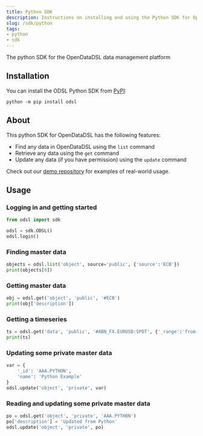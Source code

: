 ```yaml
---
title: Python SDK
description: Instructions on installing and using the Python SDK for OpenDataDSL
slug: /sdk/python
tags:
- python
- sdk
---
```


The python SDK for the OpenDataDSL data management platform

## Installation
You can install the ODSL Python SDK from [PyPI](https://pypi.org/project/odsl/):

    python -m pip install odsl

## About
This python SDK for OpenDataDSL has the following features:

* Find any data in OpenDataDSL using the ```list``` command
* Retrieve any data using the ```get``` command
* Update any data (if you have permission) using the ```update``` command

Check out our [demo repository](https://github.com/OpenDataDSL/odsl-python-sdk-demo) for examples of real-world usage.

## Usage

### Logging in and getting started

```python
from odsl import sdk

odsl = sdk.ODSL()
odsl.login()
```

### Finding master data

```python
objects = odsl.list('object', source='public', {'source':'ECB'})
print(objects[0])
```

### Getting master data

```python
obj = odsl.get('object', 'public', '#ECB')
print(obj['description'])
```

### Getting a timeseries
```python
ts = odsl.get('data', 'public', '#ABN_FX.EURUSD:SPOT', {'_range':'from(2024-07-01)'})
print(ts)
```

### Updating some private master data
```python
var = {
    '_id': 'AAA.PYTHON',
    'name': 'Python Example'
}
odsl.update('object', 'private', var)
```

### Reading and updating some private master data
```python
po = odsl.get('object', 'private', 'AAA.PYTHON')
po['description'] = 'Updated from Python'
odsl.update('object', 'private', po)
```
